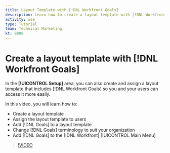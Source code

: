 ```yaml
---
title: Layout Template with [!DNL Workfront Goals]
description: Learn how to create a layout template with [!DNL Workfront Goals], assign the layout template to users, and change [!DNL Goals] terminology to suit your organization.
activity: use
type: Tutorial
team: Technical Marketing
kt: 8896
---
```

# Create a layout template with [!DNL Workfront Goals]

In the **[!UICONTROL Setup]** area, you can also create and assign a layout template that includes [!DNL Workfront Goals] so you and your users can access it more easily.

In this video, you will learn how to:

* Create a layout template
* Assign the layout template to users
* Add [!DNL Goals] to a layout template
* Change [!DNL Goals] terminology to suit your organization
* Add [!DNL Goals] to the [!DNL Workfront] [!UICONTROL Main Menu]

>[!VIDEO](https://video.tv.adobe.com/v/335190/?quality=12)

<!--
Learn more graphic
-->
